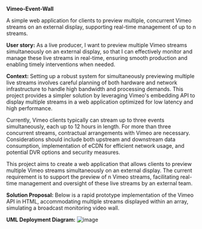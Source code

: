 **Vimeo-Event-Wall**

A simple web application for clients to preview multiple, concurrent Vimeo streams on an external display, supporting real-time management of up to n streams.

**User story:**
As a live producer, I want to preview multiple Vimeo streams simultaneously on an external display, so that I can effectively monitor and manage these live streams in real-time, ensuring smooth production and enabling timely interventions when needed.

**Context:**
Setting up a robust system for simultaneously previewing multiple live streams involves careful planning of both hardware and network infrastructure to handle high bandwidth and processing demands. This project provides a simpler solution by leveraging Vimeo's embedding API to display multiple streams in a web application optimized for low latency and high performance.

Currently, Vimeo clients typically can stream up to three events simultaneously, each up to 12 hours in length. For more than three concurrent streams, contractual arrangements with Vimeo are necessary. Considerations should include both upstream and downstream data consumption, implementation of eCDN for efficient network usage, and potential DVR options and security measures.

This project aims to create a web application that allows clients to preview multiple Vimeo streams simultaneously on an external display. The current requirement is to support the preview of n Vimeo streams, facilitating real-time management and oversight of these live streams by an external team.

**Solution Proposal:**
Below is a rapid prototype implementation of the Vimeo API in HTML, accommodating multiple streams displayed within an array, simulating a broadcast monitoring video wall.

**UML Deployment Diagram:**
![image](https://github.com/user-attachments/assets/07f7f5d6-ddc6-4ed6-825d-f9922686325a)

